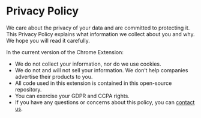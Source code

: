# Privacy Policy

We care about the privacy of your data and are committed to protecting it. This Privacy Policy explains what information we collect about you and why. We hope you will read it carefully.

In the current version of the Chrome Extension:

- We do not collect your information, nor do we use cookies.
- We do not and will not sell your information. We don’t help companies advertise their products to you.
- All code used in this extension is contained in this open-source repository.
- You can exercise your GDPR and CCPA rights.
- If you have any questions or concerns about this policy, you can [contact us](mailto:toolkitforjira@gmail.com).